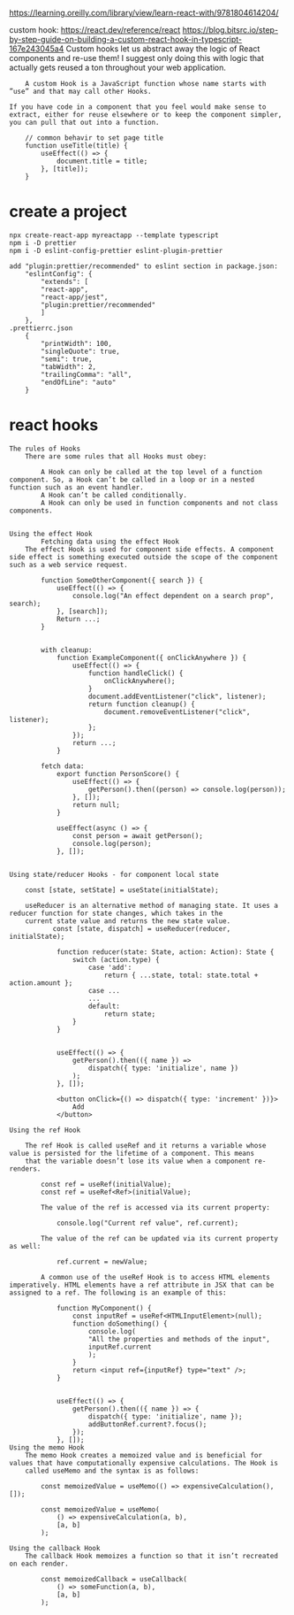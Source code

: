 https://learning.oreilly.com/library/view/learn-react-with/9781804614204/

custom hook:
    https://react.dev/reference/react
    https://blog.bitsrc.io/step-by-step-guide-on-building-a-custom-react-hook-in-typescript-167e243045a4
    Custom hooks let us abstract away the logic of React components and re-use them! I suggest only doing this with logic that actually gets reused a ton throughout your web application.

        A custom Hook is a JavaScript function whose name starts with ”use” and that may call other Hooks.

    If you have code in a component that you feel would make sense to extract, either for reuse elsewhere or to keep the component simpler, you can pull that out into a function. 

        // common behavir to set page title
        function useTitle(title) {
            useEffect(() => {
                document.title = title;
            }, [title]);
        }

# create a project
    npx create-react-app myreactapp --template typescript
    npm i -D prettier
    npm i -D eslint-config-prettier eslint-plugin-prettier

    add "plugin:prettier/recommended" to eslint section in package.json:
        "eslintConfig": {
            "extends": [
            "react-app",
            "react-app/jest",
            "plugin:prettier/recommended"
            ]
        },
    .prettierrc.json
        {
            "printWidth": 100,
            "singleQuote": true,
            "semi": true,
            "tabWidth": 2,
            "trailingComma": "all",
            "endOfLine": "auto"
        }


# react hooks

    The rules of Hooks
        There are some rules that all Hooks must obey:

            A Hook can only be called at the top level of a function component. So, a Hook can’t be called in a loop or in a nested function such as an event handler.
            A Hook can’t be called conditionally.
            A Hook can only be used in function components and not class components.


    Using the effect Hook
            Fetching data using the effect Hook
        The effect Hook is used for component side effects. A component side effect is something executed outside the scope of the component such as a web service request.

            function SomeOtherComponent({ search }) {
                useEffect(() => {
                    console.log("An effect dependent on a search prop",       search);
                }, [search]);
                Return ...;
            }


            with cleanup:
                function ExampleComponent({ onClickAnywhere }) {
                    useEffect(() => {
                        function handleClick() {
                            onClickAnywhere();
                        }
                        document.addEventListener("click", listener);
                        return function cleanup() {
                            document.removeEventListener("click", listener);
                        };
                    });
                    return ...;
                }

            fetch data:
                export function PersonScore() {
                    useEffect(() => {
                        getPerson().then((person) => console.log(person));
                    }, []);
                    return null;
                }

                useEffect(async () => {
                    const person = await getPerson();
                    console.log(person);
                }, []);

            
    Using state/reducer Hooks - for component local state
         
        const [state, setState] = useState(initialState);

        useReducer is an alternative method of managing state. It uses a reducer function for state changes, which takes in the 
        current state value and returns the new state value.
               const [state, dispatch] = useReducer(reducer, initialState);
    
                function reducer(state: State, action: Action): State {
                    switch (action.type) {
                        case 'add':
                            return { ...state, total: state.total + action.amount };
                        case ...
                        ...
                        default:
                            return state;
                    }
                }


                useEffect(() => {
                    getPerson().then(({ name }) =>
                        dispatch({ type: 'initialize', name })
                    );
                }, []);

                <button onClick={() => dispatch({ type: 'increment' })}>
                    Add
                </button>

    Using the ref Hook
        
        The ref Hook is called useRef and it returns a variable whose value is persisted for the lifetime of a component. This means 
        that the variable doesn’t lose its value when a component re-renders.

            const ref = useRef(initialValue);
            const ref = useRef<Ref>(initialValue);

            The value of the ref is accessed via its current property:

                console.log("Current ref value", ref.current);

            The value of the ref can be updated via its current property as well:

                ref.current = newValue;    

            A common use of the useRef Hook is to access HTML elements imperatively. HTML elements have a ref attribute in JSX that can be assigned to a ref. The following is an example of this:

                function MyComponent() {
                    const inputRef = useRef<HTMLInputElement>(null);
                    function doSomething() {
                        console.log(
                        "All the properties and methods of the input",
                        inputRef.current
                        );
                    }
                    return <input ref={inputRef} type="text" />;
                }


                useEffect(() => {
                    getPerson().then(({ name }) => {
                        dispatch({ type: 'initialize', name });
                        addButtonRef.current?.focus();
                    });
                }, []);
    Using the memo Hook
        The memo Hook creates a memoized value and is beneficial for values that have computationally expensive calculations. The Hook is 
        called useMemo and the syntax is as follows:

            const memoizedValue = useMemo(() => expensiveCalculation(), []);

            const memoizedValue = useMemo(
                () => expensiveCalculation(a, b),
                [a, b]
            );

    Using the callback Hook
        The callback Hook memoizes a function so that it isn’t recreated on each render.

            const memoizedCallback = useCallback(
                () => someFunction(a, b),
                [a, b]
            );
